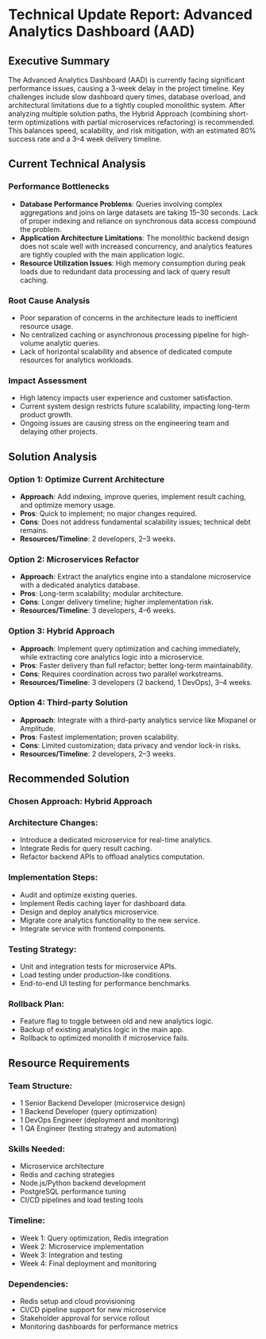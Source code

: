 # Technical Update Report: Advanced Analytics Dashboard (AAD)

## Executive Summary
The Advanced Analytics Dashboard (AAD) is currently facing significant performance issues, causing a 3-week delay in the project timeline. Key challenges include slow dashboard query times, database overload, and architectural limitations due to a tightly coupled monolithic system. After analyzing multiple solution paths, the Hybrid Approach (combining short-term optimizations with partial microservices refactoring) is recommended. This balances speed, scalability, and risk mitigation, with an estimated 80% success rate and a 3–4 week delivery timeline.

## Current Technical Analysis
### Performance Bottlenecks
- **Database Performance Problems**: Queries involving complex aggregations and joins on large datasets are taking 15–30 seconds. Lack of proper indexing and reliance on synchronous data access compound the problem.
- **Application Architecture Limitations**: The monolithic backend design does not scale well with increased concurrency, and analytics features are tightly coupled with the main application logic.
- **Resource Utilization Issues**: High memory consumption during peak loads due to redundant data processing and lack of query result caching.

### Root Cause Analysis
- Poor separation of concerns in the architecture leads to inefficient resource usage.
- No centralized caching or asynchronous processing pipeline for high-volume analytic queries.
- Lack of horizontal scalability and absence of dedicated compute resources for analytics workloads.

### Impact Assessment
- High latency impacts user experience and customer satisfaction.
- Current system design restricts future scalability, impacting long-term product growth.
- Ongoing issues are causing stress on the engineering team and delaying other projects.

## Solution Analysis
### Option 1: Optimize Current Architecture
- **Approach**: Add indexing, improve queries, implement result caching, and optimize memory usage.
- **Pros**: Quick to implement; no major changes required.
- **Cons**: Does not address fundamental scalability issues; technical debt remains.
- **Resources/Timeline**: 2 developers, 2–3 weeks.

### Option 2: Microservices Refactor
- **Approach**: Extract the analytics engine into a standalone microservice with a dedicated analytics database.
- **Pros**: Long-term scalability; modular architecture.
- **Cons**: Longer delivery timeline; higher implementation risk.
- **Resources/Timeline**: 3 developers, 4–6 weeks.

### Option 3: Hybrid Approach
- **Approach**: Implement query optimization and caching immediately, while extracting core analytics logic into a microservice.
- **Pros**: Faster delivery than full refactor; better long-term maintainability.
- **Cons**: Requires coordination across two parallel workstreams.
- **Resources/Timeline**: 3 developers (2 backend, 1 DevOps), 3–4 weeks.

### Option 4: Third-party Solution
- **Approach**: Integrate with a third-party analytics service like Mixpanel or Amplitude.
- **Pros**: Fastest implementation; proven scalability.
- **Cons**: Limited customization; data privacy and vendor lock-in risks.
- **Resources/Timeline**: 2 developers, 2–3 weeks.

## Recommended Solution
### Chosen Approach: Hybrid Approach
### Architecture Changes:
- Introduce a dedicated microservice for real-time analytics.
- Integrate Redis for query result caching.
- Refactor backend APIs to offload analytics computation.

### Implementation Steps:
- Audit and optimize existing queries.
- Implement Redis caching layer for dashboard data.
- Design and deploy analytics microservice.
- Migrate core analytics functionality to the new service.
- Integrate service with frontend components.

### Testing Strategy:
- Unit and integration tests for microservice APIs.
- Load testing under production-like conditions.
- End-to-end UI testing for performance benchmarks.

### Rollback Plan:
- Feature flag to toggle between old and new analytics logic.
- Backup of existing analytics logic in the main app.
- Rollback to optimized monolith if microservice fails.

## Resource Requirements
### Team Structure:
- 1 Senior Backend Developer (microservice design)
- 1 Backend Developer (query optimization)
- 1 DevOps Engineer (deployment and monitoring)
- 1 QA Engineer (testing strategy and automation)

### Skills Needed:
- Microservice architecture
- Redis and caching strategies
- Node.js/Python backend development
- PostgreSQL performance tuning
- CI/CD pipelines and load testing tools

### Timeline:
- Week 1: Query optimization, Redis integration
- Week 2: Microservice implementation
- Week 3: Integration and testing
- Week 4: Final deployment and monitoring

### Dependencies:
- Redis setup and cloud provisioning
- CI/CD pipeline support for new microservice
- Stakeholder approval for service rollout
- Monitoring dashboards for performance metrics